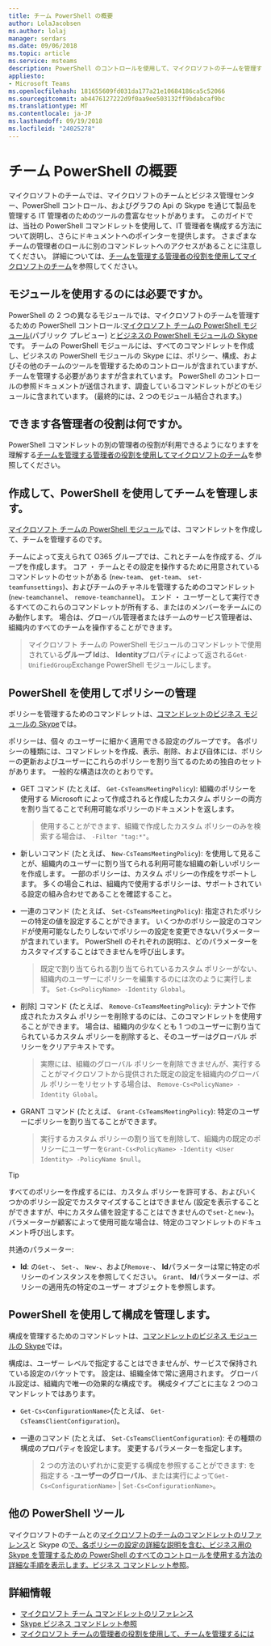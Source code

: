```yaml
---
title: チーム PowerShell の概要
author: LolaJacobsen
ms.author: lolaj
manager: serdars
ms.date: 09/06/2018
ms.topic: article
ms.service: msteams
description: PowerShell のコントロールを使用して、マイクロソフトのチームを管理するために説明します。
appliesto:
- Microsoft Teams
ms.openlocfilehash: 181655609fd031da177a21e10684186ca5c52066
ms.sourcegitcommit: ab4476127222d9f0aa9ee503132ff9bdabcaf9bc
ms.translationtype: MT
ms.contentlocale: ja-JP
ms.lasthandoff: 09/19/2018
ms.locfileid: "24025278"
---
```

# <a name="teams-powershell-overview"></a>チーム PowerShell の概要

マイクロソフトのチームでは、マイクロソフトのチームとビジネス管理センター、PowerShell コントロール、およびグラフの Api の Skype を通じて製品を管理する IT 管理者のためのツールの豊富なセットがあります。 このガイドでは、当社の PowerShell コマンドレットを使用して、IT 管理者を構成する方法について説明し、さらにドキュメントへのポインターを提供します。 さまざまなチームの管理者のロールに別のコマンドレットへのアクセスがあることに注意してください。 詳細については、[チームを管理する管理者の役割を使用してマイクロソフトのチーム](using-admin-roles.md)を参照してください。

## <a name="which-modules-do-you-need-to-use"></a>モジュールを使用するのには必要ですか。

PowerShell の 2 つの異なるモジュールでは、マイクロソフトのチームを管理するための PowerShell コントロール:[マイクロソフト チームの PowerShell モジュール](https://www.powershellgallery.com/packages/MicrosoftTeams/0.9.3)(パブリック プレビュー) と[ビジネスの PowerShell モジュールの Skype](https://www.microsoft.com/en-us/download/details.aspx?id=39366)です。 チームの PowerShell モジュールには、すべてのコマンドレットを作成し、ビジネスの PowerShell モジュールの Skype には、ポリシー、構成、およびその他のチームのツールを管理するためのコントロールが含まれていますが、チームを管理する必要がありますが含まれています。 PowerShell のコントロールの参照ドキュメントが送信されます、調査しているコマンドレットがどのモジュールに含まれています。 (最終的には、2 つのモジュール結合されます。)

## <a name="what-can-each-admin-role-do"></a>できます各管理者の役割は何ですか。

PowerShell コマンドレットの別の管理者の役割が利用できるようになりますを理解する[チームを管理する管理者の役割を使用してマイクロソフトのチーム](using-admin-roles.md)を参照してください。

## <a name="creating-and-managing-teams-via-powershell"></a>作成して、PowerShell を使用してチームを管理します。

[マイクロソフト チームの PowerShell モジュール](https://www.powershellgallery.com/packages/MicrosoftTeams/0.9.3)では、コマンドレットを作成して、チームを管理するのです。 

チームによって支えられて O365 グループでは、これとチームを作成する、グループを作成します。 コア ・ チームとその設定を操作するために用意されているコマンドレットのセットがある (``new-team``、 ``get-team``、 ``set-teamfunsettings``)、およびチームのチャネルを管理するためのコマンドレット (``new-teamchannel``、 ``remove-teamchannel``)。 エンド ・ ユーザーとして実行できるすべてのこれらのコマンドレットが所有する、またはのメンバーをチームにのみ動作します。 場合は、グローバル管理者またはチームのサービス管理者は、組織内のすべてのチームを操作することができます。

> マイクロソフト チームの PowerShell モジュールのコマンドレットで使用されている**グループ Id**は、 **Identity**プロパティによって返される``Get-UnifiedGroup``Exchange PowerShell モジュールにします。

## <a name="managing-policies-via-powershell"></a>PowerShell を使用してポリシーの管理

ポリシーを管理するためのコマンドレットは、[コマンドレットのビジネス モジュールの Skype](https://www.microsoft.com/en-us/download/details.aspx?id=39366)では。

ポリシーは、個々 のユーザーに細かく適用できる設定のグループです。 各ポリシーの種類には、コマンドレットを作成、表示、削除、および自体には、ポリシーの更新およびユーザーにこれらのポリシーを割り当てるのための独自のセットがあります。 一般的な構造は次のとおりです。

- GET コマンド (たとえば、 ``Get-CsTeamsMeetingPolicy``): 組織のポリシーを使用する Microsoft によって作成されると作成したカスタム ポリシーの両方を割り当てることで利用可能なポリシーのドキュメントを返します。
   > 使用することができます、組織で作成したカスタム ポリシーのみを検索する場合は、 ``-Filter "tag:*"``。

- 新しいコマンド (たとえば、 ``New-CsTeamsMeetingPolicy``): を使用して見ることが、組織内のユーザーに割り当てられる利用可能な組織の新しいポリシーを作成します。 一部のポリシーは、カスタム ポリシーの作成をサポートします。 多くの場合これは、組織内で使用するポリシーは、サポートされている設定の組み合わせであることを確認すること。

- 一連のコマンド (たとえば、 ``Set-CsTeamsMeetingPolicy``): 指定されたポリシーの特定の値を設定することができます。 いくつかのポリシー設定のコマンドが使用可能なしたりしないでポリシーの設定を変更できないパラメーターが含まれています。 PowerShell のそれぞれの説明は、どのパラメーターをカスタマイズすることはできませんを呼び出します。 
   > 既定で割り当てられる割り当てられているカスタム ポリシーがない、組織内のユーザーにポリシーを編集するのには次のように実行します。 ``Set-Cs<PolicyName> -Identity Global``。

- 削除] コマンド (たとえば、 ``Remove-CsTeamsMeetingPolicy``): テナントで作成されたカスタム ポリシーを削除するのには、このコマンドレットを使用することができます。 場合は、組織内の少なくとも 1 つのユーザーに割り当てられているカスタム ポリシーを削除すると、そのユーザーはグローバル ポリシーをクリアテキストです。
   > 実際には、組織のグローバル ポリシーを削除できませんが、実行することがマイクロソフトから提供された既定の設定を組織内のグローバル ポリシーをリセットする場合は、 ``Remove-Cs<PolicyName> -Identity Global``。

- GRANT コマンド (たとえば、 ``Grant-CsTeamsMeetingPolicy``): 特定のユーザーにポリシーを割り当てることができます。
   > 実行するカスタム ポリシーの割り当てを削除して、組織内の既定のポリシーにユーザーを``Grant-Cs<PolicyName> -Identity <User Identity> -PolicyName $null``。

> [!TIP]
> すべてのポリシーを作成するには、カスタム ポリシーを許可する、およびいくつかのポリシー設定でカスタマイズすることはできません (設定を表示することができますが、中にカスタム値を設定することはできませんので``set-``と``new-``)。 パラメーターが顧客によって使用可能な場合は、特定のコマンドレットのドキュメント呼び出します。

共通のパラメーター:

- **Id**: の``Get-``、 ``Set-``、 ``New-``、および``Remove-``、 **Id**パラメーターは常に特定のポリシーのインスタンスを参照してください。 ``Grant``、 **Id**パラメーターは、ポリシーの適用先の特定のユーザー オブジェクトを参照します。

<!--more info here?-->

## <a name="managing-configurations-via-powershell"></a>PowerShell を使用して構成を管理します。

構成を管理するためのコマンドレットは、[コマンドレットのビジネス モジュールの Skype](https://www.microsoft.com/en-us/download/details.aspx?id=39366)では。

構成は、ユーザー レベルで指定することはできませんが、サービスで保持されている設定のバケットです。 設定は、組織全体で常に適用されます。 グローバル設定は、組織内で唯一の効果的な構成です。 構成タイプごとに主な 2 つのコマンドレットではあります。

- ``Get-Cs<ConfigurationName>``(たとえば、 ``Get-CsTeamsClientConfiguration``)。 

- 一連のコマンド (たとえば、 ``Set-CsTeamsClientConfiguration``): その種類の構成のプロパティを設定します。 変更するパラメーターを指定します。
   > 2 つの方法のいずれかに変更する構成を参照することができます: を指定する -**ユーザーのグローバル**、または実行によって``Get-Cs<ConfigurationName>``  |  ``Set-Cs<ConfigurationName>``。

## <a name="other-powershell-tools"></a>他の PowerShell ツール

マイクロソフトのチームとの[マイクロソフトのチームのコマンドレットのリファレンス](https://docs.microsoft.com/en-us/powershell/teams/?view=teams-ps)と Skype の[で、各ポリシーの設定の詳細な説明を含む、ビジネス用の Skype を管理するための PowerShell のすべてのコントロールを使用する方法の詳細な手順を表示します。ビジネス コマンドレット参照](https://docs.microsoft.com/en-us/powershell/skype/intro?view=skype-ps)。

## <a name="learn-more"></a>詳細情報

- [マイクロソフト チーム コマンドレットのリファレンス](https://docs.microsoft.com/en-us/powershell/teams/?view=teams-ps)
- [Skype ビジネス コマンドレット参照](https://docs.microsoft.com/en-us/powershell/skype/intro?view=skype-ps)
- [マイクロソフト チームの管理者の役割を使用して、チームを管理するには](using-admin-roles.md)
